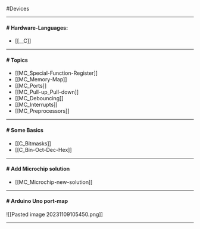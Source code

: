 #Devices 

---
#### # Hardware-Languages: 
- [[__C]] 
----
#### # Topics
- [[MC_Special-Function-Register]]
- [[MC_Memory-Map]]
- [[MC_Ports]]
- [[MC_Pull-up_Pull-down]]
- [[MC_Debouncing]]
- [[MC_Interrupts]]
- [[MC_Preprocessors]]
---
#### # Some Basics
- [[C_Bitmasks]]
- [[C_Bin-Oct-Dec-Hex]]
---
#### # Add Microchip solution
- [[MC_Microchip-new-solution]]
---
#### # Arduino Uno port-map

![[Pasted image 20231109105450.png]]

---